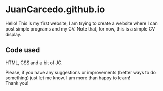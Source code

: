 # JuanCarcedo.github.io
Hello! This is my first website, I am trying to create a website where I can post simple programs and my CV. Note that, for now, this is a simple CV display.  
## Code used  
HTML, CSS and a bit of JC.  
  
Please, if you have any suggestions or improvements (better ways to do something) just let me know. I am more than happy to learn!  
Thank you!
